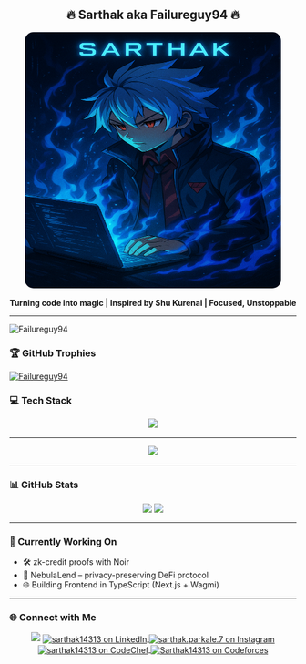 <!-- Profile README for @Failureguy94 -->
<h2 align="center">🔥 Sarthak aka Failureguy94 🔥</h2>
<p align="center">
  <img src="Assets/f3e823a7-64c5-4cb3-ba14-6e72e76e1dfc.png" alt="Sarthak's GitHub Banner" style="border-radius: 15px; width:450px; height:450px" />
</p>
<p align="center">
  <strong>Turning code into magic | Inspired by Shu Kurenai | Focused, Unstoppable</strong>
</p>

---
<p align="left"> <img src="https://komarev.com/ghpvc/?username=Failureguy94&label=Profile%20views&color=0e75b6&style=flat" alt="Failureguy94" /> </p>

### 🏆 GitHub Trophies

<p align="left">
  <a href="https://github.com/ryo-ma/github-profile-trophy">
    <img src="https://github-profile-trophy.vercel.app/?username=Failureguy94&theme=algolia&no-bg=true&margin-w=15&no-frame=true" alt="Failureguy94" />
  </a>
</p>


### 💻 Tech Stack

<p align="center">
  <img src="https://skillicons.dev/icons?i=ts,react,nextjs,solidity,tailwind,git,github,vscode,linux,python,cpp,html,css,js" />
</p>

---
<p align="center"><img src = "https://github-readme-stats.vercel.app/api/top-langs/?username=Failureguy94&layout=compact&theme=vision-friendly-dark&langs_count=8&size_weight=0.5&count_weight=0.5"></p>

---
### 📊 GitHub Stats

<p align="center">
  <img src="https://github-readme-stats.vercel.app/api?username=Failureguy94&show_icons=true&theme=radical" width="47%" />
  <img src="https://streak-stats.demolab.com?user=Failureguy94&theme=radical" width="47%" />
</p>

---

### 🧠 Currently Working On
- 🛠️ zk-credit proofs with Noir
- 🔐 NebulaLend – privacy-preserving DeFi protocol
- 🌐 Building Frontend in TypeScript (Next.js + Wagmi)

---

### 🌐 Connect with Me
<p align="center">
<a href="https://open.spotify.com/user/31kvjvr4pyl6x5t76oo6oklvc554"><img src="https://img.shields.io/badge/Spotify-1ED760?style=for-the-badge&logo=spotify&logoColor=white"/></a>
  <!-- LinkedIn -->
  <a href="http://www.linkedin.com/in/sarthak14313" target="_blank">
    <img align="center" src="https://raw.githubusercontent.com/rahuldkjain/github-profile-readme-generator/master/src/images/icons/Social/linked-in-alt.svg" alt="sarthak14313 on LinkedIn" height="30" width="40" />
  </a>

  <!-- Instagram -->
  <a href="https://www.instagram.com/sarthak.parkale.7/" target="_blank">
    <img align="center" src="https://raw.githubusercontent.com/rahuldkjain/github-profile-readme-generator/master/src/images/icons/Social/instagram.svg" alt="sarthak.parkale.7 on Instagram" height="30" width="40" />
  </a>

  <!-- CodeChef -->
  <a href="https://www.codechef.com/users/sarthak14313" target="_blank">
    <img align="center" src="https://cdn.jsdelivr.net/npm/simple-icons@3.1.0/icons/codechef.svg" alt="sarthak14313 on CodeChef" height="30" width="40" />
  </a>

  <!-- Codeforces -->
  <a href="https://codeforces.com/profile/Sarthak14313" target="_blank">
    <img align="center" src="https://raw.githubusercontent.com/rahuldkjain/github-profile-readme-generator/master/src/images/icons/Social/codeforces.svg" alt="Sarthak14313 on Codeforces" height="30" width="40" />
  </a>

</p>


